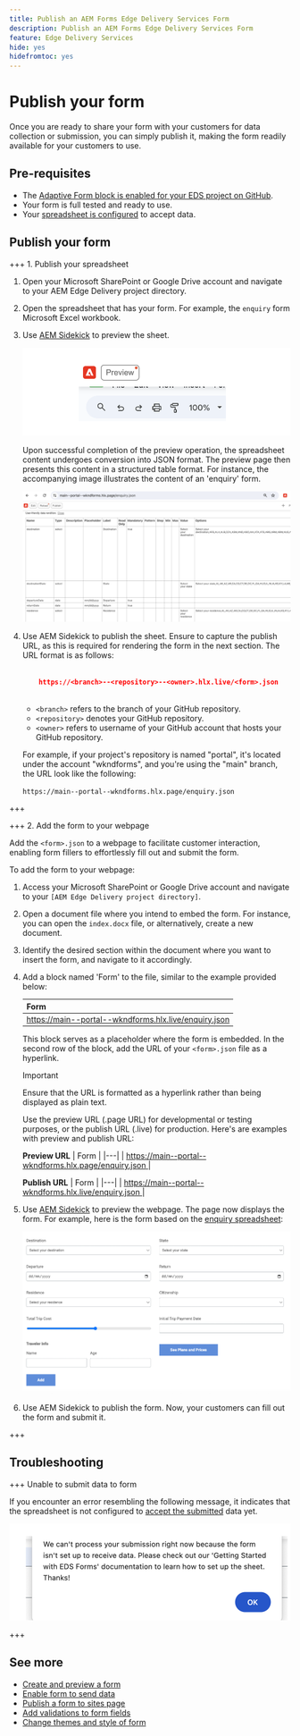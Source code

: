 ```yaml
---
title: Publish an AEM Forms Edge Delivery Services Form
description: Publish an AEM Forms Edge Delivery Services Form
feature: Edge Delivery Services
hide: yes
hidefromtoc: yes
---
```


# Publish your form

Once you are ready to share your form with your customers for data collection or submission, you can simply publish it, making the form readily available for your customers to use.

## Pre-requisites

* The [Adaptive Form block is enabled for your EDS project on GitHub](/help/edge/docs/forms/create-forms.md).
* Your form is full tested and ready to use. 
* Your [spreadsheet is configured](/help/edge/docs/forms/submit-forms.md) to accept data.

## Publish your form  

+++ 1. Publish your spreadsheet

1. Open your Microsoft SharePoint or Google Drive account and navigate to your AEM Edge Delivery project directory.

1. Open the spreadsheet that has your form. For example, the `enquiry` form Microsoft Excel workbook. 

1. Use [AEM Sidekick](https://www.aem.live/developer/tutorial#preview-and-publish-your-content) to preview the sheet. 

    ![Use AEM Sidekick to preview the sheet](/help/edge/assets/preview-form.png)

    Upon successful completion of the preview operation, the spreadsheet content undergoes conversion into JSON format. The preview page then presents this content in a structured table format. For instance, the accompanying image illustrates the content of an 'enquiry' form.

    ![Forms Preview JSON Format](/help/edge/assets/forms-preview-json-format.png)

1. Use AEM Sidekick to publish the sheet. Ensure to capture the publish URL, as this is required for rendering the form in the next section. The URL format is as follows:


    ```JSON

        https://<branch>--<repository>--<owner>.hlx.live/<form>.json
       
    ```

    * `<branch>` refers to the branch of your GitHub repository. 
    * `<repository>` denotes your GitHub repository. 
    * `<owner>` refers to username of your GitHub account that hosts your GitHub repository.

    For example, if your project's repository is named "portal", it's located under the account "wkndforms", and you're using the "main" branch, the URL look like the following:

    `https://main--portal--wkndforms.hlx.page/enquiry.json`

+++

+++ 2. Add the form to your webpage

Add the `<form>.json` to a webpage to facilitate customer interaction, enabling form fillers to effortlessly fill out and submit the form.


To add the form to your webpage:

1. Access your Microsoft SharePoint or Google Drive account and navigate to your `[AEM Edge Delivery project directory]`.

1. Open a document file where you intend to embed the form. For instance, you can open the `index.docx` file, or alternatively, create a new document.
 
1. Identify the desired section within the document where you want to insert the form, and navigate to it accordingly.

1. Add a block named 'Form' to the file, similar to the example provided below:

    | Form  |
    |---|
    | [https://main--portal--wkndforms.hlx.live/enquiry.json ](https://main--portal--wkndforms.hlx.live/enquiry.json)  |

    This block serves as a placeholder where the form is embedded. In the second row of the block, add the URL of your `<form>.json` file as a hyperlink. 
    
     >[!IMPORTANT]
     >
     >
     > Ensure that the URL is formatted as a hyperlink rather than being displayed as plain text.
    
    Use the preview URL (.page URL) for developmental or testing purposes, or the publish URL (.live) for production. Here's are examples with preview and publish URL: 

    **Preview URL**
    | Form  |
    |---|
    | [https://main--portal--wkndforms.hlx.page/enquiry.json ](https://main--portal--wkndforms.hlx.page/enquiry.json)  |


     **Publish URL**
    | Form  |
    |---|
    | [https://main--portal--wkndforms.hlx.live/enquiry.json ](https://main--portal--wkndforms.hlx.live/enquiry.json)  |

1. Use [AEM Sidekick](https://www.aem.live/developer/tutorial#preview-and-publish-your-content) to preview the webpage. The page now displays the form. For example, here is the form based on the [enquiry spreadsheet](https://docs.google.com/spreadsheets/d/196lukD028RDK_evBelkOonPxC7w0l_IiJ-Yx3DvMfNk/edit#gid=0): 


    [![A sample EDS form](/help/edge/assets/eds-form.png)](https://main--portal--wkndforms.hlx.live/)

1. Use AEM Sidekick to publish the form. Now, your customers can fill out the form and submit it. 

+++ 
    
## Troubleshooting 

+++ Unable to submit data to form

If you encounter an error resembling the following message, it indicates that the spreadsheet is not configured to [accept the submitted](/help/edge/docs/forms/submit-forms.md) data yet.

![error on form submission](/help/edge/assets/form-error.png)

+++


## See more

* [Create and preview a form](/help/edge/docs/forms/create-forms.md)
* [Enable form to send data](/help/edge/docs/forms/submit-forms.md)
* [Publish a form to sites page](/help/edge/docs/forms/publish-eds-forms.md)
* [Add validations to form fields](/help/edge/docs/forms/validate-forms.md)
* [Change themes and style of form](/help/edge/docs/forms/style-theme-forms.md)
